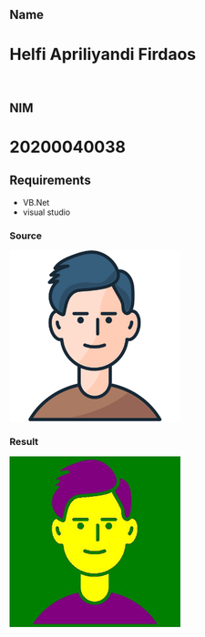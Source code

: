 ## Name
# Helfi Apriliyandi Firdaos
<br>

## NIM
# 20200040038

## Requirements
- VB.Net
- visual studio

### Source
<img src="./5556468.png" style="height: 300px;">
<br>

### Result
<img src="./dasdsa.jpg" style="height: 300px;">
